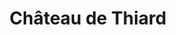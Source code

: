 ---
guid: "807ecce2b794"
title: "Château de Thiard"
latlng: "46.663286, 4.622098"
videoId: "BnnYWPJkosc" 
---